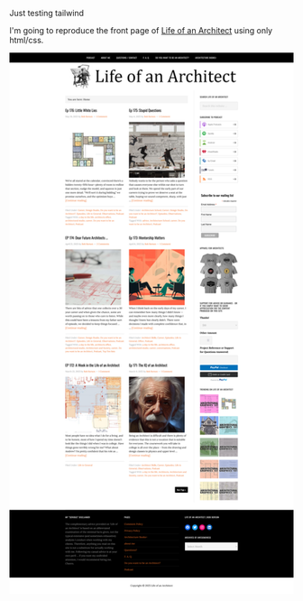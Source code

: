 Just testing tailwind

I'm going to reproduce the front page of [Life of an Architect](https://www.lifeofanarchitect.com/) using only html/css.

![Screenshot of the website](./Life_of_an_Architect.png)